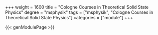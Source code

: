 +++
weight = 1600
title = "Cologne Courses in Theoretical Solid State Physics"
degree = "msphysik"
tags = ["msphysik", "Cologne Courses in Theoretical Solid State Physics"]
categories = ["module"]
+++

{{< genModulePage >}}

